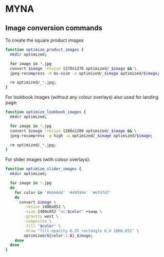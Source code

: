 # MYNA

## Image conversion commands

To create the square product images
```sh
function optimize_product_images {
  mkdir optimized;

  for image in *.jpg
  convert $image -resize 1270x1270 optimized/_$image && \
  jpeg-recompress -m ms-ssim -a optimized/_$image optimized/$image;

  rm optimized/_*.jpg;
}
```

For lookbook images (without any colour overlays) also used for landing page:
```sh
function optimize_lookbook_images {
  mkdir optimized;

  for image in *.jpg
  convert $image -resize 1280x1280 optimized/_$image && \
  jpeg-recompress -q high -a optimized/_$image optimized/$image;

  rm optimized/_*.jpg;
}
```

For slider images (with colour overlays):
```sh
function optimize_slider_images {
  mkdir optimized;

  for image in *.jpg
  do
    for color in '#b6664d' '#49594e' '#efdfd7'
    do
      convert $image \
        -resize 1400x852 \
        -size 1400x852 "xc:$color" +swap \
        -gravity west \
        -composite \
        -fill "$color" \
        -draw "fill-opacity 0.35 rectangle 0,0 1060,852" \
        optimized/${color:1:$}_$image;
    done
  done
}
```
